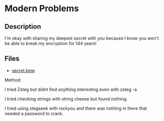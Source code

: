 # Modern Problems

## Description

I'm okay with sharing my deepest secret with you because I know you won't be able to break my encryption for 144 years!

## Files

* [secret.bmp](files/secret.bmp)

Method:

I tried Zsteg but didnt find anything interesting  even with zsteg -a

I tried checking strings with string cheese but found nothing.

I tried using stegseek with rockyou and there was nothing in there that needed a password to crack.



